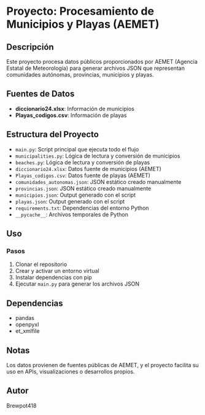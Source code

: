 # Proyecto: Procesamiento de Municipios y Playas (AEMET)

## Descripción
Este proyecto procesa datos públicos proporcionados por AEMET (Agencia Estatal de Meteorología) para generar archivos JSON que representan comunidades autónomas, provincias, municipios y playas.

## Fuentes de Datos
- **diccionario24.xlsx**: Información de municipios
- **Playas_codigos.csv**: Información de playas

## Estructura del Proyecto
- `main.py`: Script principal que ejecuta todo el flujo
- `municipalities.py`: Lógica de lectura y conversión de municipios
- `beaches.py`: Lógica de lectura y conversión de playas
- `diccionario24.xlsx`: Datos fuente de municipios (AEMET)
- `Playas_codigos.csv`: Datos fuente de playas (AEMET)
- `comunidades_autonomas.json`: JSON estático creado manualmente
- `provincias.json`: JSON estático creado manualmente
- `municipios.json`: Output generado con el script
- `playas.json`: Output generado con el script
- `requirements.txt`: Dependencias del entorno Python
- `__pycache__`: Archivos temporales de Python

## Uso
### Pasos
1. Clonar el repositorio
2. Crear y activar un entorno virtual
3. Instalar dependencias con pip
4. Ejecutar `main.py` para generar los archivos JSON

## Dependencias
- pandas
- openpyxl
- et_xmlfile

## Notas
Los datos provienen de fuentes públicas de AEMET, y el proyecto facilita su uso en APIs, visualizaciones o desarrollos propios.

## Autor
Brewpot418
